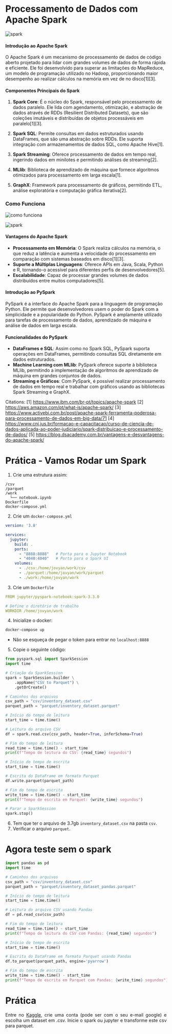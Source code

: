 # Processamento de Dados com Apache Spark

![spark](https://www.databricks.com/en-website-assets/static/5e953f5a26d3e6b7949bff788ef5a2af/largest-open-source-apache-spark1679038543.png)

#### Introdução ao Apache Spark

O Apache Spark é um mecanismo de processamento de dados de código aberto projetado para lidar com grandes volumes de dados de forma rápida e eficiente. Ele foi desenvolvido para superar as limitações do MapReduce, um modelo de programação utilizado no Hadoop, proporcionando maior desempenho ao realizar cálculos na memória em vez de no disco[1][3].

#### Componentes Principais do Spark

1. **Spark Core**: É o núcleo do Spark, responsável pelo processamento de dados paralelo. Ele lida com agendamento, otimização, e abstração de dados através de RDDs (Resilient Distributed Datasets), que são coleções imutáveis e distribuídas de objetos processáveis em paralelo[1][3].

2. **Spark SQL**: Permite consultas em dados estruturados usando DataFrames, que são uma abstração sobre RDDs. Ele suporta integração com armazenamentos de dados SQL, como Apache Hive[1].

3. **Spark Streaming**: Oferece processamento de dados em tempo real, ingerindo dados em minilotes e permitindo análises de streaming[2].

4. **MLlib**: Biblioteca de aprendizado de máquina que fornece algoritmos otimizados para processamento em larga escala[1].

5. **GraphX**: Framework para processamento de gráficos, permitindo ETL, análise exploratória e computação gráfica iterativa[2].

### Como Funciona

![como funciona](https://res.cloudinary.com/dyhjjms8y/image/upload/v1723481030/Captura_de_tela_2024-08-12_134337_f2dzwr.png)

![spark](https://arquivo.devmedia.com.br/artigos/Eduardo_Zambom/spark/image002.jpg)

#### Vantagens do Apache Spark

- **Processamento em Memória**: O Spark realiza cálculos na memória, o que reduz a latência e aumenta a velocidade do processamento em comparação com sistemas baseados em disco[1][3].
- **Suporte a Múltiplas Linguagens**: Oferece APIs em Java, Scala, Python e R, tornando-o acessível para diferentes perfis de desenvolvedores[5].
- **Escalabilidade**: Capaz de processar grandes volumes de dados distribuídos entre muitos computadores[5].

#### Introdução ao PySpark

PySpark é a interface do Apache Spark para a linguagem de programação Python. Ele permite que desenvolvedores usem o poder do Spark com a simplicidade e a popularidade do Python. PySpark é amplamente utilizado para tarefas de processamento de dados, aprendizado de máquina e análise de dados em larga escala.

#### Funcionalidades do PySpark

- **DataFrames e SQL**: Assim como no Spark SQL, PySpark suporta operações em DataFrames, permitindo consultas SQL diretamente em dados estruturados.
- **Machine Learning com MLlib**: PySpark oferece suporte à biblioteca MLlib, permitindo a implementação de algoritmos de aprendizado de máquina em grandes conjuntos de dados.
- **Streaming e Gráficos**: Com PySpark, é possível realizar processamento de dados em tempo real e trabalhar com gráficos usando as bibliotecas Spark Streaming e GraphX.

Citations:
[1] https://www.ibm.com/br-pt/topics/apache-spark
[2] https://aws.amazon.com/pt/what-is/apache-spark/
[3] https://www.activebi.com.br/post/apache-spark-ferramenta-poderosa-para-processamento-de-dados-em-big-data/71
[4] https://www.cnj.jus.br/formacao-e-capacitacao/curso-de-ciencia-de-dados-aplicada-ao-poder-judiciario/spark-distribuicao-e-processamento-de-dados/
[5] https://blog.dsacademy.com.br/vantagens-e-desvantagens-do-apache-spark/

# Prática - Vamos Rodar um Spark

1. Crie uma estrutura assim:
```
/csv
/parquet
/work
  └── notebook.ipynb
Dockerfile
docker-compose.yml
```

2. Crie um `docker-compose.yml`

```yml
version: '3.8'

services:
  jupyter:
    build: .
    ports:
      - "8888:8888"   # Porta para o Jupyter Notebook
      - "4040:4040"   # Porta para o Spark UI
    volumes:
      - ./csv:/home/jovyan/work/csv
      - ./parquet:/home/jovyan/work/parquet
      - ./work:/home/jovyan/work
```

3. Crie um `Dockerfile`

```yml
FROM jupyter/pyspark-notebook:spark-3.3.0

# Define o diretório de trabalho
WORKDIR /home/jovyan/work
```

4. Inicialize o docker:

```bash
docker-compose up
```

- Não se esqueça de pegar o token para entrar no `localhost:8888`

5. Copie o seguinte código:

```python
from pyspark.sql import SparkSession
import time

# Criação da SparkSession
spark = SparkSession.builder \
    .appName("CSV to Parquet") \
    .getOrCreate()

# Caminhos dos arquivos
csv_path = "csv/inventory_dataset.csv"
parquet_path = "parquet/inventory_dataset.parquet"

# Início do tempo de leitura
start_time = time.time()

# Leitura do arquivo CSV
df = spark.read.csv(csv_path, header=True, inferSchema=True)

# Fim do tempo de leitura
read_time = time.time() - start_time
print(f"Tempo de leitura do CSV: {read_time} segundos")

# Início do tempo de escrita
start_time = time.time()

# Escrita do DataFrame em formato Parquet
df.write.parquet(parquet_path)

# Fim do tempo de escrita
write_time = time.time() - start_time
print(f"Tempo de escrita em Parquet: {write_time} segundos")

# Parar a SparkSession
spark.stop()
```

6. Tem que ter o arquivo de 3.7gb `inventory_dataset.csv` na pasta `csv`.
7. Verificar o arquivo `parquet`.

# Agora teste sem o spark

```python
import pandas as pd
import time

# Caminhos dos arquivos
csv_path = "csv/inventory_dataset.csv"
parquet_path = "parquet/inventory_dataset_pandas.parquet"

# Início do tempo de leitura
start_time = time.time()

# Leitura do arquivo CSV usando Pandas
df = pd.read_csv(csv_path)

# Fim do tempo de leitura
read_time = time.time() - start_time
print(f"Tempo de leitura do CSV com Pandas: {read_time} segundos")

# Início do tempo de escrita
start_time = time.time()

# Escrita do DataFrame em formato Parquet usando Pandas
df.to_parquet(parquet_path, engine='pyarrow')

# Fim do tempo de escrita
write_time = time.time() - start_time
print(f"Tempo de escrita em Parquet com Pandas: {write_time} segundos")
```

# Prática

<p style="text-align: justify;">Entre no <a href="https://www.kaggle.com/datasets">Kaggle</a>, crie uma conta (pode ser com o seu e-mail google) e escolha um dataset em .csv. Inicie o spark ou jupyter e transforme este csv para parquet.</p>
